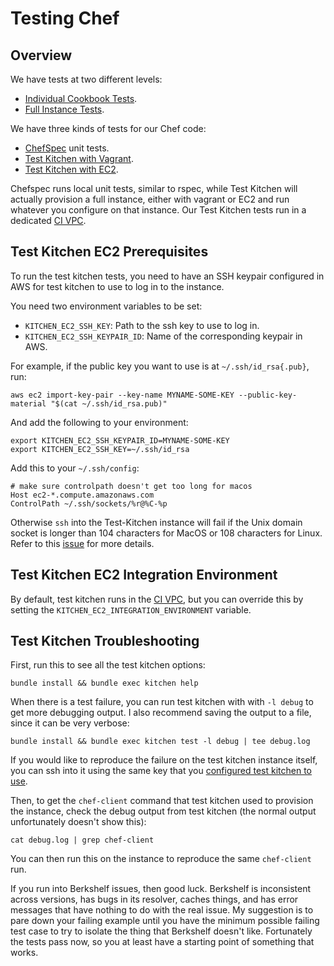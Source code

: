 # Testing Chef

## Overview

We have tests at two different levels:

- [Individual Cookbook Tests](cookbooks.md).
- [Full Instance Tests](instances.md).

We have three kinds of tests for our Chef code:

- [ChefSpec](http://sethvargo.github.io/chefspec/) unit tests.
- [Test Kitchen with Vagrant](https://github.com/test-kitchen/kitchen-vagrant).
- [Test Kitchen with EC2](https://github.com/test-kitchen/kitchen-ec2).

Chefspec runs local unit tests, similar to rspec, while Test Kitchen will
actually provision a full instance, either with vagrant or EC2 and run whatever
you configure on that instance.  Our Test Kitchen tests run in a dedicated [CI
VPC](ci-vpc.md).

## Test Kitchen EC2 Prerequisites

To run the test kitchen tests, you need to have an SSH keypair configured in AWS
for test kitchen to use to log in to the instance.

You need two environment variables to be set:

- `KITCHEN_EC2_SSH_KEY`: Path to the ssh key to use to log in.
- `KITCHEN_EC2_SSH_KEYPAIR_ID`: Name of the corresponding keypair in AWS.

For example, if the public key you want to use is at `~/.ssh/id_rsa{.pub}`, run:

```
aws ec2 import-key-pair --key-name MYNAME-SOME-KEY --public-key-material "$(cat ~/.ssh/id_rsa.pub)"
```

And add the following to your environment:

```
export KITCHEN_EC2_SSH_KEYPAIR_ID=MYNAME-SOME-KEY
export KITCHEN_EC2_SSH_KEY=~/.ssh/id_rsa
```

Add this to your `~/.ssh/config`:  

```
# make sure controlpath doesn't get too long for macos
Host ec2-*.compute.amazonaws.com
ControlPath ~/.ssh/sockets/%r@%C-%p
```
 Otherwise `ssh` into the Test-Kitchen instance will fail if the Unix  domain socket is longer than 104 characters for MacOS or 108 characters for Linux. Refer to this [issue](https://github.com/18F/identity-devops-private/issues/497) for more details.




## Test Kitchen EC2 Integration Environment

By default, test kitchen runs in the [CI VPC](ci-vpc.md), but you can override
this by setting the `KITCHEN_EC2_INTEGRATION_ENVIRONMENT` variable.

## Test Kitchen Troubleshooting

First, run this to see all the test kitchen options:

```
bundle install && bundle exec kitchen help
```

When there is a test failure, you can run test kitchen with with `-l debug` to
get more debugging output.  I also recommend saving the output to a file, since
it can be very verbose:

```
bundle install && bundle exec kitchen test -l debug | tee debug.log
```

If you would like to reproduce the failure on the test kitchen instance itself,
you can ssh into it using the same key that you [configured test
kitchen to use](chef.md#test-kitchen-prerequisites).

Then, to get the `chef-client` command that test kitchen used to provision the
instance, check the debug output from test kitchen (the normal output
unfortunately doesn't show this):

```
cat debug.log | grep chef-client
```

You can then run this on the instance to reproduce the same `chef-client` run.

If you run into Berkshelf issues, then good luck.  Berkshelf is inconsistent
across versions, has bugs in its resolver, caches things, and has error messages
that have nothing to do with the real issue.  My suggestion is to pare down your
failing example until you have the minimum possible failing test case to try to
isolate the thing that Berkshelf doesn't like.  Fortunately the tests pass now,
so you at least have a starting point of something that works.
